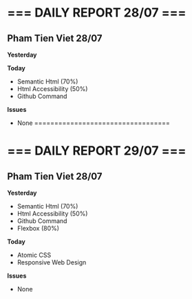 # === DAILY REPORT 28/07 ===

## Pham Tien Viet 28/07

**Yesterday**

**Today**
- Semantic Html (70%)
- Html Accessibility (50%) 
- Github Command 

**Issues**
- None
==================================
# === DAILY REPORT 29/07 ===

## Pham Tien Viet 28/07

**Yesterday**
- Semantic Html (70%)
- Html Accessibility (50%) 
- Github Command 
- Flexbox (80%)

**Today**
- Atomic CSS 
- Responsive Web Design

**Issues**
- None